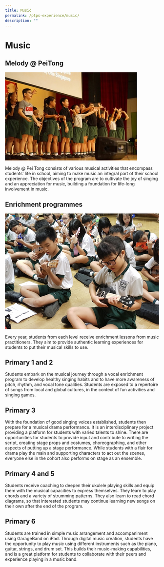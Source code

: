 ```yaml
---
title: Music
permalink: /ptps-experience/music/
description: ""
---
```


# Music

## Melody @ PeiTong

![](/images/PTPS%20Experience/Music/music%201.png)

Melody @ Pei Tong consists of various musical activities that encompass students’ life in school, aiming to make music an integral part of their school experience. The objectives of the program are to cultivate the joy of singing and an appreciation for music, building a foundation for life-long involvement in music.

## Enrichment programmes

![](/images/PTPS%20Experience/Music/music%202.png)

Every year, students from each level receive enrichment lessons from music practitioners. They aim to provide authentic learning experiences for students to put their musical skills to use.

## Primary 1 and 2


Students embark on the musical journey through a vocal enrichment program to develop healthy singing habits and to have more awareness of pitch, rhythm, and vocal tone qualities. Students are exposed to a repertoire of songs from local and global cultures, in the context of fun activities and singing games.

## Primary 3


With the foundation of good singing voices established, students then prepare for a musical drama performance. It is an interdisciplinary project providing a platform for students with varied talents to shine. There are opportunities for students to provide input and contribute to writing the script, creating stage props and costumes, choreographing, and other aspects of putting up a stage performance. While students with a flair for drama play the main and supporting characters to act out the scenes, everyone else in the cohort also performs on stage as an ensemble.

## Primary 4 and 5


Students receive coaching to deepen their ukulele playing skills and equip them with the musical capacities to express themselves. They learn to play chords and a variety of strumming patterns. They also learn to read chord diagrams, so that interested students may continue learning new songs on their own after the end of the program.

## Primary 6


Students are trained in simple music arrangement and accompaniment using GarageBand on iPad. Through digital music creation, students have the opportunity to play music using different instruments such as the piano, guitar, strings, and drum set. This builds their music-making capabilities, and is a great platform for students to collaborate with their peers and experience playing in a music band.
